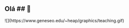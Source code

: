 ## Olá ## 👋

<!--
**ProfGleicy/ProfGleicy** is a ✨ _special_ ✨ repository because its `README.md` (this file) appears on your GitHub profile.

Here are some ideas to get you started:

- 🔭 I’m currently working on teacher
--> ![](https://www.geneseo.edu/~heap/graphics/teaching.gif)

